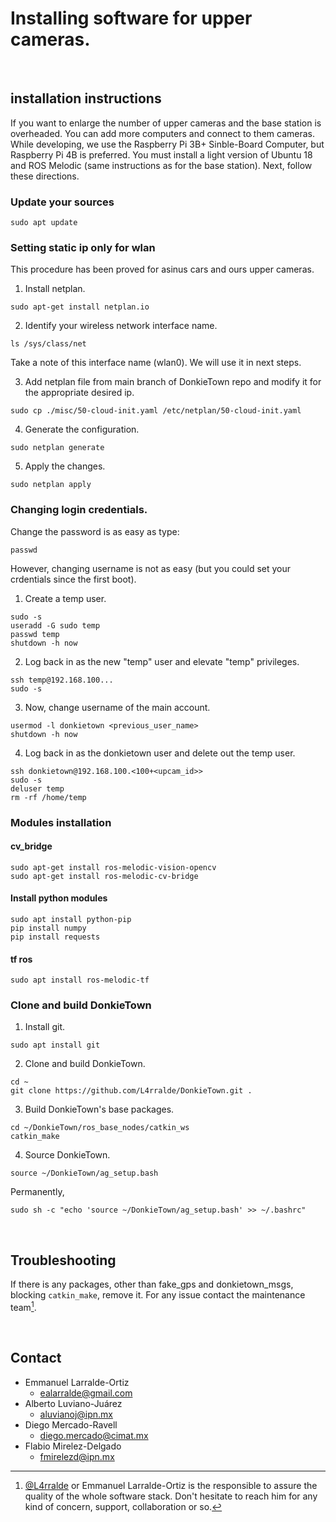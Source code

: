 # Installing software for upper cameras.

&nbsp; 


## installation instructions
If you want to enlarge the number of upper cameras and the base station is overheaded. You can add more computers and connect to them cameras. While developing, we use the Raspberry Pi 3B+ Sinble-Board Computer, but Raspberry Pi 4B is preferred. You must install a light version of Ubuntu 18 and ROS Melodic (same instructions as for the base station). Next, follow these directions.

### Update your sources
```shell
sudo apt update
```

### Setting static ip only for wlan
This procedure has been proved for asinus cars and ours upper cameras. 
1. Install netplan.
```shell
sudo apt-get install netplan.io
```
2. Identify your wireless network interface name.
```shell
ls /sys/class/net
```
Take a note of this interface name (wlan0). We will use it in next steps. 

3. Add netplan file from main branch of DonkieTown repo and modify it for the appropriate desired ip.
```shell
sudo cp ./misc/50-cloud-init.yaml /etc/netplan/50-cloud-init.yaml
``` 
4. Generate the configuration.
```shell
sudo netplan generate
```
5. Apply the changes.
```shell
sudo netplan apply
```

### Changing login credentials.
Change the password is as easy as type:
```shell
passwd
```
However, changing username is not as easy (but you could set your crdentials since the first boot).
1. Create a temp user.
```shell
sudo -s
useradd -G sudo temp
passwd temp
shutdown -h now
```
2. Log back in as the new "temp" user and elevate "temp" privileges.
```shell
ssh temp@192.168.100...
sudo -s
```
3. Now, change username of the main account.
```shell
usermod -l donkietown <previous_user_name>
shutdown -h now
```
4. Log back in as the donkietown user and delete out the temp user.
```shell
ssh donkietown@192.168.100.<100+<upcam_id>>
sudo -s
deluser temp
rm -rf /home/temp
```

### Modules installation
#### cv_bridge
```shell
sudo apt-get install ros-melodic-vision-opencv
sudo apt-get install ros-melodic-cv-bridge
```

#### Install python modules
```shell
sudo apt install python-pip 
pip install numpy
pip install requests
```

#### tf ros
```shell
sudo apt install ros-melodic-tf
```

### Clone and build DonkieTown
1. Install git.
```shell
sudo apt install git
```

2. Clone and build DonkieTown.
```shell
cd ~
git clone https://github.com/L4rralde/DonkieTown.git .
```

3. Build DonkieTown's base packages.
```shell
cd ~/DonkieTown/ros_base_nodes/catkin_ws
catkin_make
```

4. Source DonkieTown.
```shell
source ~/DonkieTown/ag_setup.bash
```
Permanently,
```shell
sudo sh -c "echo 'source ~/DonkieTown/ag_setup.bash' >> ~/.bashrc"
```

&nbsp;


## Troubleshooting
If there is any packages, other than fake_gps and donkietown_msgs, blocking `catkin_make`, remove it. For any issue contact the maintenance team[^1].

[^1]: [@L4rralde](https://github.com/L4rralde) or Emmanuel Larralde-Ortiz is the responsible to assure the quality of the whole software stack. Don't hesitate to reach him for any kind of concern, support, collaboration or so.

&nbsp;


## Contact
- Emmanuel Larralde-Ortiz
    - ealarralde@gmail.com
- Alberto Luviano-Juárez
    - aluvianoj@ipn.mx
- Diego Mercado-Ravell
    - diego.mercado@cimat.mx
- Flabio Mirelez-Delgado
    - fmirelezd@ipn.mx